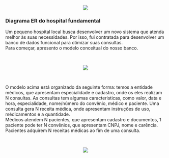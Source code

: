 <p align="center"><img src= "https://user-images.githubusercontent.com/102841560/238230794-47244cbd-9b83-43fe-9a39-c5600da13a73.png"></p>

<h3> Diagrama ER do hospital fundamental </h3>

<p>Um pequeno hospital local busca desenvolver um novo sistema que atenda melhor às suas necessidades. Por isso, fui contratada para desenvolver um banco de dados funcional para otimizar suas consultas.<br>
Para começar, apresento o modelo conceitual do nosso banco.</p>
<br>

<p align="center"><img src= "https://user-images.githubusercontent.com/102841560/238229550-d291ce8a-7518-4885-9980-7b293317bedb.png"></p>

<br>
<p>O modelo acima está organizado da seguinte forma: temos a entidade médicos, que apresentam especialidade e cadastro, onde os eles realizam N consultas. As consultas tem algumas caracteristicas, como valor, data e hora, especialidade, nome/número do convênio, médico e paciente. Uma consulta gera N receita médica, onde apresentam instruções de uso, médicamentos e a quantidade. <br> Médicos atendem N pacientes, que apresentam cadastro e documentos, 1 paciente pode ter N convênios, que apresentam CNPJ, nome e carência. Pacientes adquirem N receitas médicas ao fim de uma consulta.</p> 
<br>
<p align="center"><img src="https://user-images.githubusercontent.com/102841560/238230797-746bb32f-48e1-4e13-b19a-ccdc7e7b4375.png"></p>

